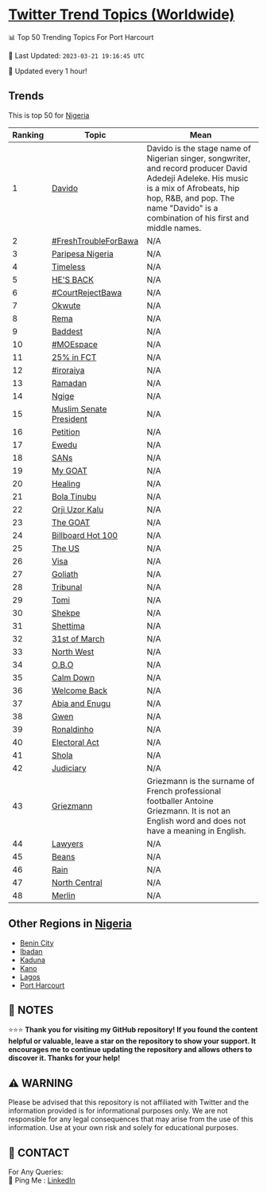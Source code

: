 [Twitter Trend Topics (Worldwide)](https://github.com/ErcinDedeoglu/Twitter-Trend-Topics)
==========


📊 Top 50 Trending Topics For Port Harcourt

📆 Last Updated: `2023-03-21 19:16:45 UTC`

🔧 Updated every 1 hour!


## Trends

This is top 50 for [Nigeria](</Nigeria>)

| Ranking | Topic | Mean |
| ------- | ------------ | ------------ |
| 1 | [Davido](http://twitter.com/search?q=Davido) | Davido is the stage name of Nigerian singer, songwriter, and record producer David Adedeji Adeleke. His music is a mix of Afrobeats, hip hop, R&B, and pop. The name "Davido" is a combination of his first and middle names. |
| 2 | [#FreshTroubleForBawa](http://twitter.com/search?q=%23FreshTroubleForBawa) | N/A |
| 3 | [Paripesa Nigeria](http://twitter.com/search?q=Paripesa+Nigeria) | N/A |
| 4 | [Timeless](http://twitter.com/search?q=Timeless) | N/A |
| 5 | [HE'S BACK](http://twitter.com/search?q=HE%27S+BACK) | N/A |
| 6 | [#CourtRejectBawa](http://twitter.com/search?q=%23CourtRejectBawa) | N/A |
| 7 | [Okwute](http://twitter.com/search?q=Okwute) | N/A |
| 8 | [Rema](http://twitter.com/search?q=Rema) | N/A |
| 9 | [Baddest](http://twitter.com/search?q=Baddest) | N/A |
| 10 | [#MOEspace](http://twitter.com/search?q=%23MOEspace) | N/A |
| 11 | [25% in FCT](http://twitter.com/search?q=25%25+in+FCT) | N/A |
| 12 | [#iroraiya](http://twitter.com/search?q=%23iroraiya) | N/A |
| 13 | [Ramadan](http://twitter.com/search?q=Ramadan) | N/A |
| 14 | [Ngige](http://twitter.com/search?q=Ngige) | N/A |
| 15 | [Muslim Senate President](http://twitter.com/search?q=Muslim+Senate+President) | N/A |
| 16 | [Petition](http://twitter.com/search?q=Petition) | N/A |
| 17 | [Ewedu](http://twitter.com/search?q=Ewedu) | N/A |
| 18 | [SANs](http://twitter.com/search?q=SANs) | N/A |
| 19 | [My GOAT](http://twitter.com/search?q=My+GOAT) | N/A |
| 20 | [Healing](http://twitter.com/search?q=Healing) | N/A |
| 21 | [Bola Tinubu](http://twitter.com/search?q=Bola+Tinubu) | N/A |
| 22 | [Orji Uzor Kalu](http://twitter.com/search?q=Orji+Uzor+Kalu) | N/A |
| 23 | [The GOAT](http://twitter.com/search?q=The+GOAT) | N/A |
| 24 | [Billboard Hot 100](http://twitter.com/search?q=Billboard+Hot+100) | N/A |
| 25 | [The US](http://twitter.com/search?q=The+US) | N/A |
| 26 | [Visa](http://twitter.com/search?q=Visa) | N/A |
| 27 | [Goliath](http://twitter.com/search?q=Goliath) | N/A |
| 28 | [Tribunal](http://twitter.com/search?q=Tribunal) | N/A |
| 29 | [Tomi](http://twitter.com/search?q=Tomi) | N/A |
| 30 | [Shekpe](http://twitter.com/search?q=Shekpe) | N/A |
| 31 | [Shettima](http://twitter.com/search?q=Shettima) | N/A |
| 32 | [31st of March](http://twitter.com/search?q=31st+of+March) | N/A |
| 33 | [North West](http://twitter.com/search?q=North+West) | N/A |
| 34 | [O.B.O](http://twitter.com/search?q=O.B.O) | N/A |
| 35 | [Calm Down](http://twitter.com/search?q=Calm+Down) | N/A |
| 36 | [Welcome Back](http://twitter.com/search?q=Welcome+Back) | N/A |
| 37 | [Abia and Enugu](http://twitter.com/search?q=Abia+and+Enugu) | N/A |
| 38 | [Gwen](http://twitter.com/search?q=Gwen) | N/A |
| 39 | [Ronaldinho](http://twitter.com/search?q=Ronaldinho) | N/A |
| 40 | [Electoral Act](http://twitter.com/search?q=Electoral+Act) | N/A |
| 41 | [Shola](http://twitter.com/search?q=Shola) | N/A |
| 42 | [Judiciary](http://twitter.com/search?q=Judiciary) | N/A |
| 43 | [Griezmann](http://twitter.com/search?q=Griezmann) | Griezmann is the surname of French professional footballer Antoine Griezmann. It is not an English word and does not have a meaning in English. |
| 44 | [Lawyers](http://twitter.com/search?q=Lawyers) | N/A |
| 45 | [Beans](http://twitter.com/search?q=Beans) | N/A |
| 46 | [Rain](http://twitter.com/search?q=Rain) | N/A |
| 47 | [North Central](http://twitter.com/search?q=North+Central) | N/A |
| 48 | [Merlin](http://twitter.com/search?q=Merlin) | N/A |



## Other Regions in [Nigeria](</Nigeria>)

* [Benin City](</Nigeria/Benin City.md>)
* [Ibadan](</Nigeria/Ibadan.md>)
* [Kaduna](</Nigeria/Kaduna.md>)
* [Kano](</Nigeria/Kano.md>)
* [Lagos](</Nigeria/Lagos.md>)
* [Port Harcourt](</Nigeria/Port Harcourt.md>)



## 📝 NOTES

⭐⭐⭐ **Thank you for visiting my GitHub repository! If you found the content helpful or valuable, leave a star on the repository to show your support. It encourages me to continue updating the repository and allows others to discover it. Thanks for your help!**


## ⚠️ WARNING

Please be advised that this repository is not affiliated with Twitter and the information provided is for informational purposes only. We are not responsible for any legal consequences that may arise from the use of this information. Use at your own risk and solely for educational purposes.


## 📨 CONTACT

 For Any Queries:  
            🏓 Ping Me : [LinkedIn](https://www.linkedin.com/in/ercindedeoglu/)

